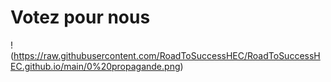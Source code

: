 # Votez pour nous 
 
!(https://raw.githubusercontent.com/RoadToSuccessHEC/RoadToSuccessHEC.github.io/main/0%20propagande.png)
